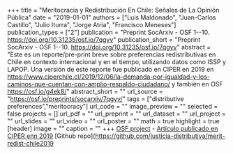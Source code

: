 +++
title = "Meritocracia y Redistribución En Chile: Señales de La Opinión Pública"
date = "2019-01-01"
authors = ["Luis Maldonado", "Juan-Carlos Castillo", "Julio Iturra", "Jorge Atria", "Francisco Meneses"]
publication_types = ["2"]
publication = "Preprint SocArxiv - OSF 1--10. https://doi.org/10.31235/osf.io/7qgyv"
publication_short = "Preprint SocArxiv - OSF 1--10. https://doi.org/10.31235/osf.io/7qgyv"
abstract = "Este es un reporte/pre-print breve sobre  preferencias redistributivas en Chile en contexto internacional y en el tiempo, utilizando datos como ISSP y LAPOP. Una versión de este reporte fue publicado en CIPER en 2019 en https://www.ciperchile.cl/2019/12/06/la-demanda-por-igualdad-y-los-caminos-que-cuentan-con-amplio-respaldo-ciudadano/ y también en OSF https://osf.io/g4ek8/"
abstract_short = ""
url_source = "https://osf.io/preprints/socarxiv/7qgyv/"
tags = ["distributive preferences","meritocracy"]
url_code = ""
image_preview = ""
selected = false
projects = []
url_pdf = ""
url_preprint = ""
url_dataset = ""
url_project = ""
url_slides = ""
url_video = ""
url_poster = ""
math = true
highlight = true
[header]
image = ""
caption = ""
+++
[OSF project](https://osf.io/g4ek8/)  - [Artículo publicado en CIPER enn 2019](https://www.ciperchile.cl/2019/12/06/la-demanda-por-igualdad-y-los-caminos-que-cuentan-con-amplio-respaldo-ciudadano/)  [Github repo](https://github.com/justicia-distributiva/merit-redist-chile2019
